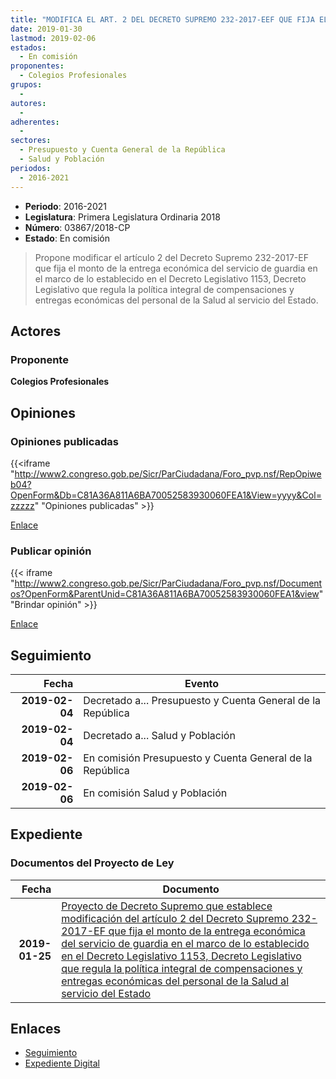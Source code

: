 ```yaml
---
title: "MODIFICA EL ART. 2 DEL DECRETO SUPREMO 232-2017-EEF QUE FIJA EL MONTO DE LA ENTREGA ECONÓMICA DEL SERVICIO DE GUARDIA EN EL MARCO DE LO ESTABLECIDO EN EL DECRETO LEGISLATIVO 1153, DECRETO LEGISLATIVO QUE REGULA LA POLÍTICA INTEGRAL DE COMPENSACIONES Y ENTREGAS ECONÓMICAS DEL PERSONAL DE LA SALUD"
date: 2019-01-30
lastmod: 2019-02-06
estados: 
  - En comisión
proponentes: 
  - Colegios Profesionales
grupos: 
  - 
autores: 
  - 
adherentes: 
  - 
sectores: 
  - Presupuesto y Cuenta General de la República
  - Salud y Población
periodos: 
  - 2016-2021
---
```


- **Periodo**: 2016-2021
- **Legislatura**: Primera Legislatura Ordinaria 2018
- **Número**: 03867/2018-CP
- **Estado**: En comisión

> Propone modificar el artículo 2 del Decreto Supremo 232-2017-EF que fija el monto de la entrega económica del servicio de guardia en el marco de lo establecido en el Decreto Legislativo 1153, Decreto Legislativo que regula la política integral de compensaciones y entregas económicas del personal de la Salud al servicio del Estado.


## Actores

### Proponente

**Colegios Profesionales**


## Opiniones

### Opiniones publicadas

{{<iframe "http://www2.congreso.gob.pe/Sicr/ParCiudadana/Foro_pvp.nsf/RepOpiweb04?OpenForm&Db=C81A36A811A6BA70052583930060FEA1&View=yyyy&Col=zzzzz" "Opiniones publicadas" >}}

[Enlace](http://www2.congreso.gob.pe/Sicr/ParCiudadana/Foro_pvp.nsf/RepOpiweb04?OpenForm&Db=C81A36A811A6BA70052583930060FEA1&View=yyyy&Col=zzzzz)
### Publicar opinión

{{< iframe "http://www2.congreso.gob.pe/Sicr/ParCiudadana/Foro_pvp.nsf/Documentos?OpenForm&ParentUnid=C81A36A811A6BA70052583930060FEA1&view" "Brindar opinión" >}}

[Enlace](http://www2.congreso.gob.pe/Sicr/ParCiudadana/Foro_pvp.nsf/Documentos?OpenForm&ParentUnid=C81A36A811A6BA70052583930060FEA1&view)

## Seguimiento

| Fecha | Evento |
|------:|--------|
| **2019-02-04** | Decretado a... Presupuesto y Cuenta General de la República|
| **2019-02-04** | Decretado a... Salud y Población|
| **2019-02-06** | En comisión Presupuesto y Cuenta General de la República|
| **2019-02-06** | En comisión Salud y Población|


## Expediente


### Documentos del Proyecto de Ley

| Fecha | Documento |
|------:|--------|
| **2019-01-25** | [Proyecto de Decreto Supremo que establece modificación del artículo 2 del Decreto Supremo 232-2017-EF que fija el monto de la entrega económica del servicio de guardia en el marco de lo establecido en el Decreto Legislativo 1153, Decreto Legislativo que regula la política integral de compensaciones y entregas económicas del personal de la Salud al servicio del Estado](http://www.leyes.congreso.gob.pe/Documentos/2016_2021/Proyectos_de_Ley_y_de_Resoluciones_Legislativas/PL0386720190124.pdf) |

## Enlaces 

- [Seguimiento](http://www2.congreso.gob.pe/Sicr/TraDocEstProc/CLProLey2016.nsf/f7fff46988ca05b1052578e100829cc7/1f2c21db04a55da205258393005cac21?OpenDocument)
- [Expediente Digital](http://www2.congreso.gob.pe/Sicr/TraDocEstProc/CLProLey2016.nsf/f7fff46988ca05b1052578e100829cc7/1f2c21db04a55da205258393005cac21?OpenDocument&Click=05257FB7005EB655.eb71d0cf91d8294e05256cdf006b5706/$Body/0.1C6C)
